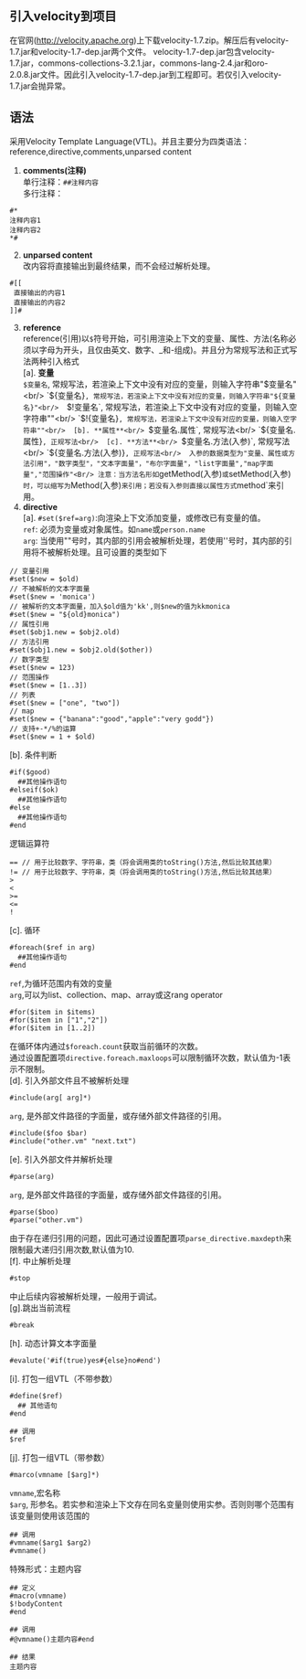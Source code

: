 ## 引入velocity到项目
  在官网(http://velocity.apache.org)上下载velocity-1.7.zip。解压后有velocity-1.7.jar和velocity-1.7-dep.jar两个文件。
 velocity-1.7-dep.jar包含velocity-1.7.jar，commons-collections-3.2.1.jar，commons-lang-2.4.jar和oro-2.0.8.jar文件。因此引入velocity-1.7-dep.jar到工程即可。若仅引入velocity-1.7.jar会抛异常。

## 语法
 采用Velocity Template Language(VTL)。并且主要分为四类语法：reference,directive,comments,unparsed content<br/>
 1. **comments(注释)**<br/>
单行注释：`##注释内容`<br/>
多行注释：<br/>
````
#*
注释内容1
注释内容2
*#
````
 2. **unparsed content**<br/>
  改内容将直接输出到最终结果，而不会经过解析处理。<Br/>
````
#[[
 直接输出的内容1
 直接输出的内容2
]]#
````
 3. **reference**<br/>
 reference(引用)以`$`符号开始，可引用渲染上下文的变量、属性、方法(名称必须以字母为开头，且仅由英文、数字、_和-组成)。并且分为常规写法和正式写法两种引入格式<br/>
 [a]. **变量**<br/>
  `$变量名`, 常规写法，若渲染上下文中没有对应的变量，则输入字符串"$变量名"<br/> 
  `${变量名}`, 常规写法，若渲染上下文中没有对应的变量，则输入字符串"${变量名}"<br/> 
  `$!变量名`, 常规写法，若渲染上下文中没有对应的变量，则输入空字符串""<br/> 
  `$!{变量名}`, 常规写法，若渲染上下文中没有对应的变量，则输入空字符串""<br/> 
 [b]. **属性**<br/>
  `$变量名.属性`, 常规写法<br/> 
  `${变量名.属性}`, 正规写法<br/> 
 [c]. **方法**<br/>
  `$变量名.方法(入参)`, 常规写法<br/> 
  `${变量名.方法(入参)}`, 正规写法<br/> 
  入参的数据类型为"变量、属性或方法引用"，"数字类型"，"文本字面量"，"布尔字面量"，"list字面量","map字面量","范围操作"<Br/>
  注意：当方法名形如`getMethod(入参)`或`setMethod(入参)`时，可以缩写为`Method(入参)`来引用；若没有入参则直接以属性方式`method`来引用。<Br/>
 4. **directive**<Br/>
 [a]. `#set($ref=arg)`:向渲染上下文添加变量，或修改已有变量的值。<Br/>
    `ref`: 必须为变量或对象属性。如`name`或`person.name`<br/>
    `arg`: 当使用""号时，其内部的引用会被解析处理，若使用''号时，其内部的引用将不被解析处理。且可设置的类型如下<br/>
````
// 变量引用
#set($new = $old)
// 不被解析的文本字面量
#set($new = 'monica')
// 被解析的文本字面量，加入$old值为'kk',则$new的值为kkmonica
#set($new = "${old}monica")
// 属性引用
#set($obj1.new = $obj2.old)
// 方法引用
#set($obj1.new = $obj2.old($other))
// 数字类型
#set($new = 123)
// 范围操作
#set($new = [1..3])
// 列表
#set($new = ["one", "two"])
// map
#set($new = {"banana":"good","apple":"very godd"})
// 支持+-*/%的运算
#set($new = 1 + $old)
````
  [b]. 条件判断<br/>
````
#if($good)
  ##其他操作语句
#elseif($ok)
  ##其他操作语句
#else
  ##其他操作语句
#end
````
逻辑运算符<br/>
````
== // 用于比较数字、字符串，类（将会调用类的toString()方法,然后比较其结果）
!= // 用于比较数字、字符串，类（将会调用类的toString()方法,然后比较其结果）
>
<
>=
<=
!
````
   [c]. 循环<br/>
````
#foreach($ref in arg)
  ##其他操作语句
#end
````
`ref`,为循环范围内有效的变量<br/>
`arg`,可以为list、collection、map、array或这rang operator<br/>
````
#for($item in $items)
#for($item in ["1","2"])
#for($item in [1..2])
````
在循环体内通过`$foreach.count`获取当前循环的次数。<br/>
通过设置配置项`directive.foreach.maxloops`可以限制循环次数，默认值为-1表示不限制。<br/>
  [d]. 引入外部文件且不被解析处理<br/>
````
#include(arg[ arg]*)
````
`arg`, 是外部文件路径的字面量，或存储外部文件路径的引用。
````
#include($foo $bar)
#include("other.vm" "next.txt")
````
  [e]. 引入外部文件并解析处理<Br/>
````
#parse(arg)
````
`arg`, 是外部文件路径的字面量，或存储外部文件路径的引用。
````
#parse($boo)
#parse("other.vm")
````
由于存在递归引用的问题，因此可通过设置配置项`parse_directive.maxdepth`来限制最大递归引用次数,默认值为10.<br/>
   [f]. 中止解析处理<br/>
````
#stop
````
中止后续内容被解析处理，一般用于调试。<br/>
   [g].跳出当前流程<Br/>
````
#break
````
   [h]. 动态计算文本字面量<br/>
````
#evalute('#if(true)yes#{else}no#end')
````
   [i]. 打包一组VTL（不带参数）
````
#define($ref)
  ## 其他语句
#end
````
````
## 调用
$ref
````
   [j]. 打包一组VTL（带参数）
````
#marco(vmname [$arg]*)
````
`vmname`,宏名称<br/>
`$arg`, 形参名。若实参和渲染上下文存在同名变量则使用实参。否则则哪个范围有该变量则使用该范围的<br/>
````
## 调用
#vmname($arg1 $arg2)
#vmname()
````
特殊形式：主题内容<br/>
````
## 定义
#macro(vmname)
$!bodyContent
#end

## 调用
#@vmname()主题内容#end

## 结果
主题内容
````

